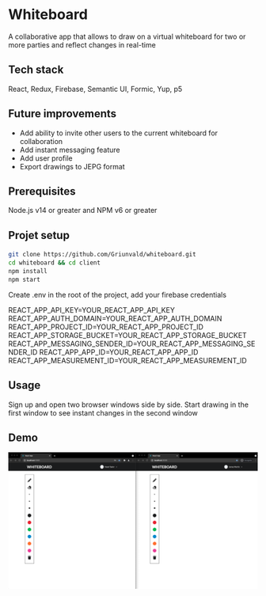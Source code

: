 # Whiteboard

A collaborative app that allows to draw on a virtual whiteboard for two or more parties and reflect changes in real-time

## Tech stack

React, Redux, Firebase, Semantic UI, Formic, Yup, p5

## Future improvements

- Add ability to invite other users to the current whiteboard for collaboration
- Add instant messaging feature
- Add user profile
- Export drawings to JEPG format

## Prerequisites

Node.js v14 or greater and NPM v6 or greater

## Projet setup

```bash
git clone https://github.com/Griunvald/whiteboard.git
cd whiteboard && cd client
npm install
npm start
```

Create .env in the root of the project, add your firebase credentials

REACT_APP_API_KEY=YOUR_REACT_APP_API_KEY
REACT_APP_AUTH_DOMAIN=YOUR_REACT_APP_AUTH_DOMAIN
REACT_APP_PROJECT_ID=YOUR_REACT_APP_PROJECT_ID
REACT_APP_STORAGE_BUCKET=YOUR_REACT_APP_STORAGE_BUCKET
REACT_APP_MESSAGING_SENDER_ID=YOUR_REACT_APP_MESSAGING_SENDER_ID
REACT_APP_APP_ID=YOUR_REACT_APP_APP_ID
REACT_APP_MEASUREMENT_ID=YOUR_REACT_APP_MEASUREMENT_ID

## Usage

Sign up and open two browser windows side by side. Start drawing in the first window to see instant changes in the second window

## Demo

[![Watch the video](https://github.com/Griunvald/whiteboard/blob/main/client/demo/whiteboard.png)](https://github.com/Griunvald/whiteboard/blob/main/client/demo/whiteboard-demo.mov)
